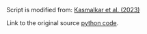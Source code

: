 Script is modified from: [Kasmalkar et al. (2023)](https://www.sciencedirect.com/science/article/pii/S2215016123005204)

Link to the original source [python code](https://zenodo.org/records/10012208).